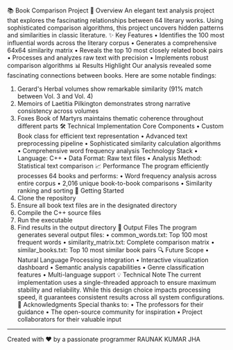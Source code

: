 📚 Book Comparison Project
🎯 Overview
An elegant text analysis project that explores the fascinating relationships between 64 literary works. Using sophisticated comparison algorithms, this project uncovers hidden patterns and similarities in classic literature.
✨ Key Features
•	Identifies the 100 most influential words across the literary corpus
•	Generates a comprehensive 64x64 similarity matrix
•	Reveals the top 10 most closely related book pairs
•	Processes and analyzes raw text with precision
•	Implements robust comparison algorithms
📊 Results Highlight
Our analysis revealed some fascinating connections between books. Here are some notable findings:
1.	Gerard's Herbal volumes show remarkable similarity (91% match between Vol. 3 and Vol. 4)
2.	Memoirs of Laetitia Pilkington demonstrates strong narrative consistency across volumes
3.	Foxes Book of Martyrs maintains thematic coherence throughout different parts
🛠️ Technical Implementation
Core Components
•	Custom Book class for efficient text representation
•	Advanced text preprocessing pipeline
•	Sophisticated similarity calculation algorithms
•	Comprehensive word frequency analysis
Technology Stack
•	Language: C++
•	Data Format: Raw text files
•	Analysis Method: Statistical text comparison
📈 Performance
The program efficiently processes 64 books and performs:
•	Word frequency analysis across entire corpus
•	2,016 unique book-to-book comparisons
•	Similarity ranking and sorting
🚀 Getting Started
1.	Clone the repository
2.	Ensure all book text files are in the designated directory
3.	Compile the C++ source files
4.	Run the executable
5.	Find results in the output directory
📝 Output Files
The program generates several output files:
•	common_words.txt: Top 100 most frequent words
•	similarity_matrix.txt: Complete comparison matrix
•	similar_books.txt: Top 10 most similar book pairs
🔍 Future Scope
•	Natural Language Processing integration
•	Interactive visualization dashboard
•	Semantic analysis capabilities
•	Genre classification features
•	Multi-language support
💡 Technical Note
The current implementation uses a single-threaded approach to ensure maximum stability and reliability. While this design choice impacts processing speed, it guarantees consistent results across all system configurations.
🤝 Acknowledgments
Special thanks to:
•	The professors for their guidance
•	The open-source community for inspiration
•	Project collaborators for their valuable input
________________________________________
Created with ❤️ by a passionate programmer
RAUNAK KUMAR JHA

